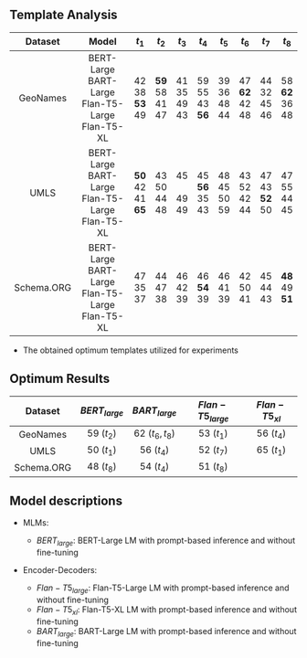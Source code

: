 
## Template Analysis 

|  Dataset   |                          Model                          |               $t_1$                |             $t_2$              |           $t_3$            |             $t_4$              |           $t_5$            |             $t_6$              |             $t_7$              |              $t_8$               |
|:----------:|:-------------------------------------------------------:|:----------------------------------:|:------------------------------:|:--------------------------:|:------------------------------:|:--------------------------:|:------------------------------:|:------------------------------:|:--------------------------------:|
|  GeoNames  | BERT-Large<br>BART-Large<br>Flan-T5-Large<br>Flan-T5-XL |   42 <br> 38 <br> **53** <br> 49   | **59** <br> 58 <br> 41 <br> 47 | 41 <br> 35 <br> 49 <br> 43 | 59<br> 55 <br> 43 <br> **56**  | 39 <br> 36 <br> 48 <br> 44 | 47 <br> **62** <br> 42 <br> 48 |   44 <br> 32 <br> 45 <br> 46   |  58 <br> **62** <br> 36 <br> 48  |
|    UMLS    | BERT-Large<br>BART-Large<br>Flan-T5-Large<br>Flan-T5-XL | **50** <br> 42 <br> 41 <br> **65** |   43 <br> 50 <br> 44 <br> 48   |  45 <br> <br> 49 <br> 49   | 45 <br> **56** <br> 35 <br> 43 | 48 <br> 45 <br> 50 <br> 59 |   43 <br> 52 <br> 42 <br> 44   | 47 <br> 43 <br> **52** <br> 50 |    47 <br> 55 <br> 44 <br> 45    |
| Schema.ORG | BERT-Large<br>BART-Large<br>Flan-T5-Large<br>Flan-T5-XL |      47 <br> 35 <br> 37 <br>       |    44 <br> 47 <br> 38 <br>     |  46 <br> 42 <br> 39 <br>   |   46 <br> **54** <br> 39<br>   |  46  <br> 41 <br> 39 <br>  |    42  <br> 50 <br> 41 <br>    |    45 <br> 44 <br> 43 <br>     | **48**  <br> 49 <br> **51** <br> |

* The obtained optimum templates utilized for experiments

## Optimum Results

|  Dataset   | $BERT_{large}$ | $BART_{large}$  | $Flan-T5_{large}$ | $Flan-T5_{xl}$ |
|:----------:|:--------------:|:---------------:|:-----------------:|:--------------:|
|  GeoNames  |   59 $(t_2)$   | 62 $(t_6, t_8)$ |    53 $(t_1)$     |   56 $(t_4)$   |
|  UMLS      |   50 $(t_1)$   |   56 $(t_4)$    |    52 $(t_7)$     |   65 $(t_1)$   |
| Schema.ORG |   48 $(t_8)$   |   54 $(t_4)$    |    51 $(t_8)$     |                |


## Model descriptions

- MLMs:
  * $BERT_{large}$: BERT-Large LM with prompt-based inference and without fine-tuning

- Encoder-Decoders:
  * $Flan-T5_{large}$: Flan-T5-Large LM with prompt-based inference and without fine-tuning
  * $Flan-T5_{xl}$: Flan-T5-XL LM with prompt-based inference and without fine-tuning
  * $BART_{large}$: BART-Large LM with prompt-based inference and without fine-tuning
